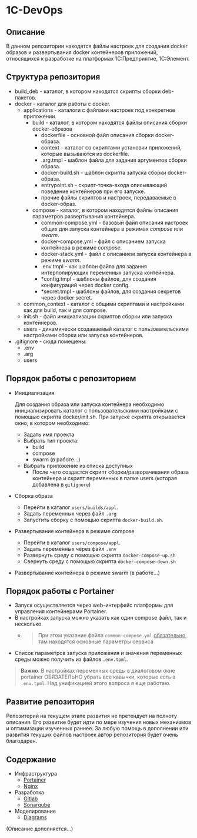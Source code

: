 # 1C-DevOps

## Описание

В данном репозитории находятся файлы настроек для создания docker образов и развертывания docker контейнеров приложений, относящихся к разработке на платформах 1С:Предприятие, 1С:Элемент.

## Структура репозитория

- build_deb - каталог, в котором находятся скрипты сборки deb-пакетов.
- docker - каталог для работы с docker.
  - applications - каталоги с файлами настроек под конкретное приложении.
    - build - каталог, в котором находятся файлы описания сборки docker-образов
      - dockerfile - основной файл описания сборки docker-образа.
      - context - каталог со скриптами установки приложений, которые вызываются из dockerfile.
      - .arg.tmpl - шаблон файла для задания аргументов сборки образа.
      - docker-build.sh - шаблон скрипта запуска сборки docker-образа.
      - entrypoint.sh - скрипт-точка-входа описывающий поведение контейнеров при его запуске.
      - прочие файлы скриптов и настроек, передаваемые в docker-образ.
    - compose - каталог, в котором находятся файлы описания параметров развертывания контейнера.
      - common-compose.yml - базовый файл описания настроек общих для запуска контейнера в режимах *compose* или *swarm*.
      - docker-compose.yml - файл с описанием запуска контейнера в режиме *compose*.
      - docker-stack.yml - файл с описанием запуска контейнера в режиме *swarm*.
      - .env.tmpl - как шаблон файла для задания интерполирующих переменных запуска контейнера.
      - *config.tmpl - шаблоны файлов, для создания конфигураций через docker config.
      - *secret.tmpl - шаблоны файлов, для создания секретов через docker secret.
  - common_context - каталог с общими скриптами и настройками как для build, так и для compose.
  - init.sh - файл инициализации скриптов сборки или запуска контейнеров.
  - users - динамически создаваемый каталог с пользовательскими настройками сборки или запуска контейнеров.
- .gitignore - сюда помещены:
  - .env
  - .arg
  - users

## Порядок работы с репозиторием

- Инициализация

  Для создания образа или запуска контейнера необходимо инициализировать каталог с пользовательскими настройками с помощью скрипта docker/init.sh.
  При запуске скрипта открывается окно, в котором необходимо:

  - Задать имя проекта
  - Выбрать тип проекта:
    - build
    - compose
    - swarm (в работе...)
  - Выбрать приложение из списка доступных
    - После чего создастся скрипт сборки/разворачивания образа контейнера и скрипт переменных в папке users (которая добавлена в `gitignore`)

- Сборка образа
  - Перейти в каталог `users/builds/appl`.
  - Задать переменных через файл `.arg`
  - Запустить сборку с помощью скрипта `docker-build.sh`.

- Развертывание контейнера в режиме compose
  - Перейти в каталог `users/compose/appl`.
  - Задать переменных через файл `.env`
  - Развернуть среду с помощью скрипта `docker-compose-up.sh`
  - Свернуть среду с помощью скрипта `docker-compose-down.sh`

- Развертывание контейнера в режиме swarm
  (в работе...)

## Порядок работы с Portainer

- Запуск осуществляется через web-интерфейс платформы для управления контейнерами Portainer.
- В настройках запуска можно указать как один compose файл, так и несколько.
  - > При этом указание файла `common-compose.yml` <u>обязательно</u>, там находятся основные параметры сервиса
- Список параметров запуска приложения и значения переменных среды можно получить из файлов `.env.tpml`.

> **Важно**. В настройках переменных среды в диалоговом окне portainer ОБЯЗАТЕЛЬНО убрать все кавычки, которые есть в `.env.tpml`. Над унификацией этого вопроса я еще работаю.

## Развитие репозитория

Репозиторий на текущем этапе развития не претендует на полноту описания. Его развитие будет идти по мере изучения новых механизмов и оптимизации изученных раннее. За любую помощь в дополнении или развития текущих файлов настроек автор репозитория будет очень благодарен.

## Содержание

- Инфраструктура
  - [Portainer](docker/portainer/README.md)
  - [Nginx](docker/nginx/README.md)
- Разработка
  - [Gitlab](docker/gitlab-ce/README.md)
  - [Sonarqube](docker/sonarqube/README.md)
- Моделирование
  - [Diagrams](docker/diagrams/README.md)

(Описание дополняется...)
